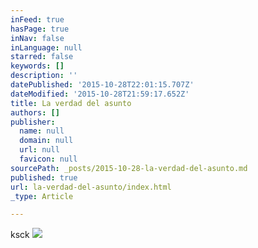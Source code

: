 ```yaml
---
inFeed: true
hasPage: true
inNav: false
inLanguage: null
starred: false
keywords: []
description: ''
datePublished: '2015-10-28T22:01:15.707Z'
dateModified: '2015-10-28T21:59:17.652Z'
title: La verdad del asunto
authors: []
publisher:
  name: null
  domain: null
  url: null
  favicon: null
sourcePath: _posts/2015-10-28-la-verdad-del-asunto.md
published: true
url: la-verdad-del-asunto/index.html
_type: Article

---
```

ksck
![](https://the-grid-user-content.s3-us-west-2.amazonaws.com/e8352b42-12d4-4a34-90d9-1db9f95d864f.jpg)